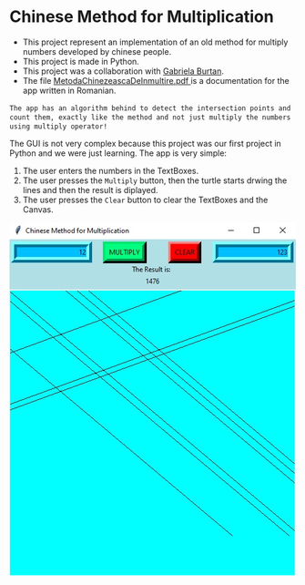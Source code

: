 # Chinese Method for Multiplication

- This project represent an implementation of an old method for multiply numbers developed by chinese people.
- This project is made in Python.
- This project was a collaboration with <a href="https://github.com/gabrielaburtan"> Gabriela Burtan</a>.
- The file <a href="MetodaChinezeascaDeInmultire.pdf"> MetodaChinezeascaDeInmultire.pdf </a> is a documentation for the app written in Romanian.
```
The app has an algorithm behind to detect the intersection points and count them, exactly like the method and not just multiply the numbers using multiply operator!
```
The GUI is not very complex because this project was our first project in Python and we were just learning. The app is very simple:
1. The user enters the numbers in the TextBoxes.
2. The user presses the `Multiply` button, then the turtle starts drwing the lines and then the result is diplayed.
3. The user presses the `Clear` button to clear the TextBoxes and the Canvas.

<img src="images/ChineseMethodForMultiplication.jpg">